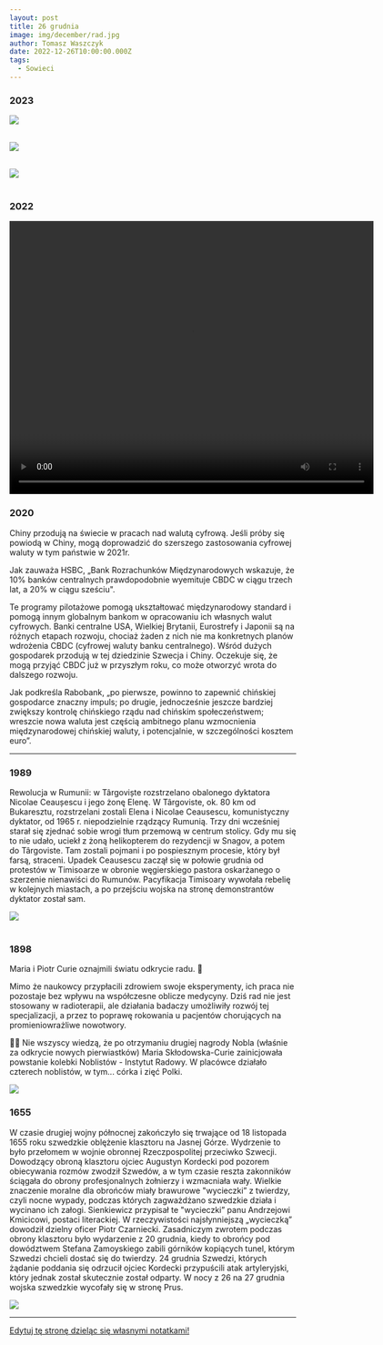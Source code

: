 ```yaml
---
layout: post
title: 26 grudnia
image: img/december/rad.jpg
author: Tomasz Waszczyk
date: 2022-12-26T10:00:00.000Z
tags:
  - Sowieci
---
```


### 2023

<img src="./img/december/franciszek.jpeg"><br><br>

<img src="./img/december/impfen2.jpeg"><br><br>

<img src="./img/december/ccp.jpg"><br><br>

### 2022

<video width="640" height="480" controls>
<source src="./movies/december/szumowino.mp4" type="video/mp4">
Your browser does not support the video tag.
</video>

### 2020

Chiny przodują na świecie w pracach nad walutą cyfrową. Jeśli próby się powiodą w Chiny, mogą doprowadzić do szerszego zastosowania cyfrowej waluty w tym państwie w 2021r.

Jak zauważa HSBC, „Bank Rozrachunków Międzynarodowych wskazuje, że 10% banków centralnych prawdopodobnie wyemituje CBDC w ciągu trzech lat, a 20% w ciągu sześciu".

Te programy pilotażowe pomogą ukształtować międzynarodowy standard i pomogą innym globalnym bankom w opracowaniu ich własnych walut cyfrowych. Banki centralne USA, Wielkiej Brytanii, Eurostrefy i Japonii są na różnych etapach rozwoju, chociaż żaden z nich nie ma konkretnych planów wdrożenia CBDC (cyfrowej waluty banku centralnego). Wśród dużych gospodarek przodują w tej dziedzinie Szwecja i Chiny. Oczekuje się, że mogą przyjąć CBDC już w przyszłym roku, co może otworzyć wrota do dalszego rozwoju.

Jak podkreśla Rabobank, „po pierwsze, powinno to zapewnić chińskiej gospodarce znaczny impuls; po drugie, jednocześnie jeszcze bardziej zwiększy kontrolę chińskiego rządu nad chińskim społeczeństwem; wreszcie nowa waluta jest częścią ambitnego planu wzmocnienia międzynarodowej chińskiej waluty, i potencjalnie, w szczególności kosztem euro”.

---

### 1989

Rewolucja w Rumunii: w Târgoviște rozstrzelano obalonego dyktatora Nicolae Ceaușescu i jego żonę Elenę.
W Târgoviste, ok. 80 km od Bukaresztu, rozstrzelani zostali Elena i Nicolae Ceausescu, komunistyczny dyktator, od 1965 r. niepodzielnie rządzący Rumunią. Trzy dni wcześniej starał się zjednać sobie wrogi tłum przemową w centrum stolicy. Gdy mu się to nie udało, uciekł z żoną helikopterem do rezydencji w Snagov, a potem do Târgoviste. Tam zostali pojmani i po pospiesznym procesie, który był farsą, straceni. Upadek Ceausescu zaczął się w połowie grudnia od protestów w Timisoarze w obronie węgierskiego pastora oskarżanego o szerzenie nienawiści do Rumunów. Pacyfikacja Timisoary wywołała rebelię w kolejnych miastach, a po przejściu wojska na stronę demonstrantów dyktator został sam.

<img src="./img/december/rumunia.jpg"><br><br>

### 1898

Maria i Piotr Curie oznajmili światu odkrycie radu. 🎉

Mimo że naukowcy przypłacili zdrowiem swoje eksperymenty, ich praca nie pozostaje bez wpływu na współczesne oblicze medycyny. Dziś rad nie jest stosowany w radioterapii, ale działania badaczy umożliwiły rozwój tej specjalizacji, a przez to poprawę rokowania u pacjentów chorujących na promieniowrażliwe nowotwory.

💁‍♂️ Nie wszyscy wiedzą, że po otrzymaniu drugiej nagrody Nobla (właśnie za odkrycie nowych pierwiastków) Maria Skłodowska-Curie zainicjowała powstanie kolebki Noblistów - Instytut Radowy. W placówce działało czterech noblistów, w tym... córka i zięć Polki.

<img src="./img/december/rad.jpg"/><br>

### 1655

W czasie drugiej wojny północnej zakończyło się trwające od 18 listopada 1655 roku szwedzkie oblężenie klasztoru na Jasnej Górze.
Wydrzenie to było przełomem w wojnie obronnej Rzeczpospolitej przeciwko Szwecji.
Dowodzący obroną klasztoru ojciec Augustyn Kordecki pod pozorem obiecywania rozmów zwodził Szwedów, a w tym czasie reszta zakonników ściągała do obrony profesjonalnych żołnierzy i wzmacniała wały.
Wielkie znaczenie moralne dla obrońców miały brawurowe "wycieczki” z twierdzy, czyli nocne wypady, podczas których zagważdżano szwedzkie działa i wycinano ich załogi.
Sienkiewicz przypisał te "wycieczki” panu Andrzejowi Kmicicowi, postaci literackiej. W rzeczywistości najsłynniejszą „wycieczką” dowodził dzielny oficer Piotr Czarniecki.
Zasadniczym zwrotem podczas obrony klasztoru było wydarzenie z 20 grudnia, kiedy to obrońcy pod dowództwem Stefana Zamoyskiego zabili górników kopiących tunel, którym Szwedzi chcieli dostać się do twierdzy. 24 grudnia Szwedzi, których żądanie poddania się odrzucił ojciec Kordecki przypuścili atak artyleryjski, który jednak został skutecznie został odparty.
W nocy z 26 na 27 grudnia wojska szwedzkie wycofały się w stronę Prus.

<img src="./img/december/jasnagora.jpg"/><br>

---

<a href="https://github.com/TomaszWaszczyk/historia.waszczyk.com/edit/master/src/content/december-26.md" target="_blank">Edytuj tę stronę dzieląc się własnymi notatkami!</a>
